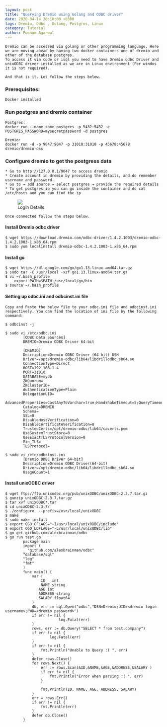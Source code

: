 ```yaml
---
layout: post
title: "Querying Dremio using Golang and ODBC driver"
date: 2020-04-14 20:10:00 +0300
tags: Dremio, Odbc , Golang, Postgres, Linux
category: Tutorial
author: Poonam Agarwal
---
```


	Dremio can be accessed via golang or other programming language. Here we are moving ahead by having two docker containers one of dremio and other of the database postgres.
	To access it via code or isql you need to have Dremio odbc Driver and unixODBC driver installed as we are in Linux environment (For windos it is not required).
		
	And that is it. Let follow the steps below.

### Prerequisites:
	Docker installed

### Run postgres and dremio container
	Postgres:
	docker run --name some-postgres -p 5432:5432 -e POSTGRES_PASSWORD=mysecretpassword -d postgres

	Dremio:
	docker run -d -p 9047:9047 -p 31010:31010 -p 45678:45678 dremio/dremio-oss

### Configure dremio to get the postgress data
	* Go to http://127.0.0.1/9047 to access dremio
	* Create account in dremio by providing the details, and do remember username and password.
	* Go to → add source → select postgres → provide the required details
	* To get postgres ip you can go inside the container and do cat /etc/hosts and you can find the ip

<div>

<figure>
<img src="{{ site.github.url }}/media/img/dremio-postgres1.png" />
<figcaption>Login Details</figcaption>
</figure>

</div>

	Once connected follow the steps below.


#### Install Dremio odbc driver

	$ wget https://download.dremio.com/odbc-driver/1.4.2.1003/dremio-odbc-1.4.2.1003-1.x86_64.rpm
	$ sudo yum localinstall dremio-odbc-1.4.2.1003-1.x86_64.rpm

#### Install go
	$ wget https://dl.google.com/go/go1.13.linux-amd64.tar.gz
	$ sudo tar -C /usr/local -xzf go1.13.linux-amd64.tar.gz
	$ vi ~/.bash_profile
    	export PATH=$PATH:/usr/local/go/bin
    $ source ~/.bash_profile 

#### Setting up odbc.ini and odbcinst.ini file
	Copy and Paste the below file to your odbc.ini file and odbcinst.ini respectively. You can find the location of ini file by the following command:

	$ odbcinst -j

	$ sudo vi /etc/odbc.ini
			[ODBC Data Sources]
			DREMIO=Dremio ODBC Driver 64-bit

			[DREMIO]
			Description=Dremio ODBC Driver (64-bit) DSN
			Driver=/opt/dremio-odbc/lib64/libdrillodbc_sb64.so
			ConnectionType=Direct
			HOST=192.168.1.4
			PORT=31010
			DATABASE=mydb
			ZKQuorum=
			ZKClusterID=
			AuthenticationType=Plain
			DelegationUID=
			AdvancedProperties=CastAnyToVarchar=true;HandshakeTimeout=5;QueryTimeout=180;TimestampTZDisplayTimezone=utc;NumberOfPrefetchBuffers=5;
			Catalog=DREMIO
			Schema=
			SSL=0
			DisableHostVerification=0
			DisableCertificateVerification=0
			TrustedCerts=/opt/dremio-odbc/lib64/cacerts.pem
			UseSystemTrustStore=0
			UseExactTLSProtocolVersion=0
			Min_TLS=
			TLSProtocol=

	$ sudo vi /etc/odbcinst.ini
			[Dremio ODBC Driver 64-bit]
			Description=Dremio ODBC Driver(64-bit)
			Driver=/opt/dremio-odbc/lib64/libdrillodbc_sb64.so
			UsageCount=1

#### Install unixODBC driver

	$ wget ftp://ftp.unixodbc.org/pub/unixODBC/unixODBC-2.3.7.tar.gz
	$ gunzip unixODBC-2.3.7.tar.gz
	$ tar xvf unixODBC*.tar
	$ cd unixODBC-2.3.7/
	$ ./configure  --prefix=/usr/local/unixODBC
	$ make
	$ sudo make install
	$ export CGO_CFLAGS="-I/usr/local/unixODBC/include"
    $ export CGO_LDFLAGS="-L/usr/local/unixODBC/lib"
	$ go get github.com/alexbrainman/odbc
	$ go run test.go
			package main
			import (
			_ "github.com/alexbrainman/odbc"
			"database/sql"
			"log"
			"fmt"
			)
			func main() {
			    var (
			        ID   int
			        NAME string
				   AGE int
				   ADDRESS string
				   SALARY float64
			    )
			    db, err := sql.Open("odbc","DSN=Dremio;UID=<dremio login username>;PWD=<dremio password>")
			    if err != nil {
			                log.Fatal(err)
			    }
			    rows, err := db.Query("SELECT * from test.company")
			    if err != nil {
			            log.Fatal(err)
			    }
			    if err != nil {
			        fmt.Println("Unable to Query :( ", err)
			    }
			    defer rows.Close()
			    for rows.Next() {
			        err := rows.Scan(&ID,&NAME,&AGE,&ADDRESS,&SALARY )
			        if err != nil {
			            fmt.Println("Error when parsing :( ", err)
			        }
			 
			        fmt.Println(ID, NAME, AGE, ADDRESS, SALARY)
			    }
			    err = rows.Err()
			    if err != nil {
			        fmt.Println(err)
			    }
				defer db.Close()
			}

